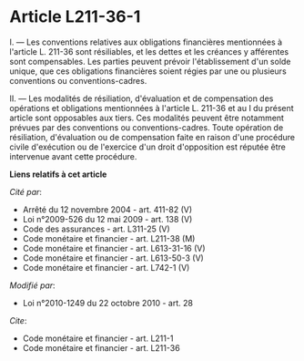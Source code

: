 # Article L211-36-1

I. ― Les conventions relatives aux obligations financières mentionnées à l'article L. 211-36 sont résiliables, et les dettes
et les créances y afférentes sont compensables. Les parties peuvent prévoir l'établissement d'un solde unique, que ces
obligations financières soient régies par une ou plusieurs conventions ou conventions-cadres. 

II. ― Les modalités de résiliation, d'évaluation et de compensation des opérations et obligations mentionnées à l'article L.
211-36 et au I du présent article sont opposables aux tiers. Ces modalités peuvent être notamment prévues par des conventions
ou conventions-cadres. Toute opération de résiliation, d'évaluation ou de compensation faite en raison d'une procédure civile
d'exécution ou de l'exercice d'un droit d'opposition est réputée être intervenue avant cette procédure.

**Liens relatifs à cet article**

_Cité par_:

  - Arrêté du 12 novembre 2004 - art. 411-82 (V)
  - Loi n°2009-526 du 12 mai 2009 - art. 138 (V)
  - Code des assurances - art. L311-25 (V)
  - Code monétaire et financier - art. L211-38 (M)
  - Code monétaire et financier - art. L613-31-16 (V)
  - Code monétaire et financier - art. L613-50-3 (V)
  - Code monétaire et financier - art. L742-1 (V)

_Modifié par_:

  - Loi n°2010-1249 du 22 octobre 2010 - art. 28

_Cite_:

  - Code monétaire et financier - art. L211-1
  - Code monétaire et financier - art. L211-36
